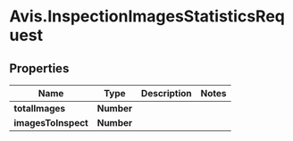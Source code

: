 # Avis.InspectionImagesStatisticsRequest

## Properties

| Name                | Type       | Description | Notes |
| ------------------- | ---------- | ----------- | ----- |
| **totalImages**     | **Number** |             |
| **imagesToInspect** | **Number** |             |
